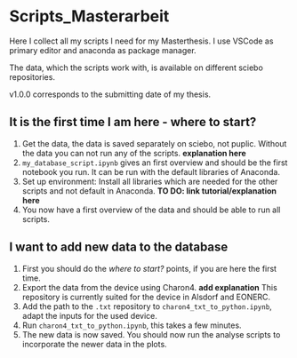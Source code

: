 # Scripts_Masterarbeit
Here I collect all my scripts I need for my Masterthesis. I use VSCode as primary editor and anaconda as package manager.

The data, which the scripts work with, is available on different sciebo repositories.

v1.0.0 corresponds to the submitting date of my thesis.

## It is the first time I am here - where to start?
1. Get the data, the data is saved separately on sciebo, not puplic. Without the data you can not run any of the scripts.  **explanation here** 
2. `my_database_script.ipynb` gives an first overview and should be the first notebook you run. It can be run with the default libraries of Anaconda.
3. Set up environment: Install all libraries which are needed for the other scripts and not default in Anaconda.
**TO DO: link tutorial/explanation here**
4. You now have a first overview of the data and should be able to run all scripts.

## I want to add new data to the database
1. First you should do the *where to start?* points, if you are here the first time.
2. Export the data from the device using Charon4. **add explanation** This repository is currently suited for the device in Alsdorf and EONERC.
3. Add the path to the `.txt` repository to `charon4_txt_to_python.ipynb`, adapt the inputs for the used device.
4. Run `charon4_txt_to_python.ipynb`, this takes a few minutes.
5. The new data is now saved. You should now run the analyse scripts to incorporate the newer data in the plots.
